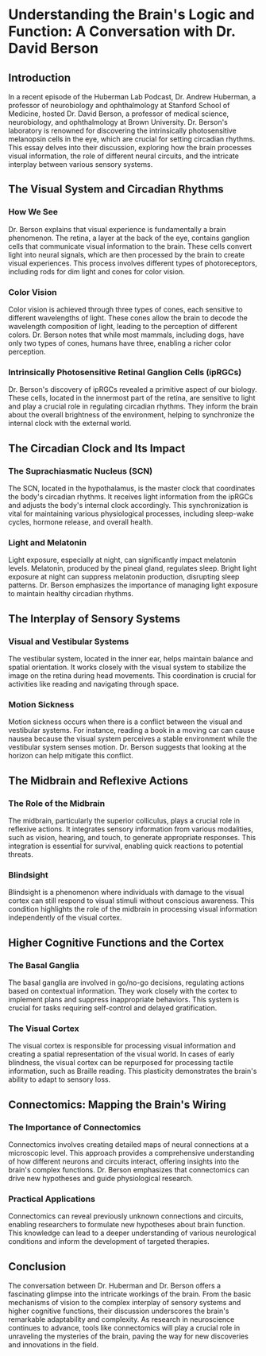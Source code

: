 # Understanding the Brain's Logic and Function: A Conversation with Dr. David Berson

## Introduction

In a recent episode of the Huberman Lab Podcast, Dr. Andrew Huberman, a professor of neurobiology and ophthalmology at Stanford School of Medicine, hosted Dr. David Berson, a professor of medical science, neurobiology, and ophthalmology at Brown University. Dr. Berson's laboratory is renowned for discovering the intrinsically photosensitive melanopsin cells in the eye, which are crucial for setting circadian rhythms. This essay delves into their discussion, exploring how the brain processes visual information, the role of different neural circuits, and the intricate interplay between various sensory systems.

## The Visual System and Circadian Rhythms

### How We See

Dr. Berson explains that visual experience is fundamentally a brain phenomenon. The retina, a layer at the back of the eye, contains ganglion cells that communicate visual information to the brain. These cells convert light into neural signals, which are then processed by the brain to create visual experiences. This process involves different types of photoreceptors, including rods for dim light and cones for color vision.

### Color Vision

Color vision is achieved through three types of cones, each sensitive to different wavelengths of light. These cones allow the brain to decode the wavelength composition of light, leading to the perception of different colors. Dr. Berson notes that while most mammals, including dogs, have only two types of cones, humans have three, enabling a richer color perception.

### Intrinsically Photosensitive Retinal Ganglion Cells (ipRGCs)

Dr. Berson's discovery of ipRGCs revealed a primitive aspect of our biology. These cells, located in the innermost part of the retina, are sensitive to light and play a crucial role in regulating circadian rhythms. They inform the brain about the overall brightness of the environment, helping to synchronize the internal clock with the external world.

## The Circadian Clock and Its Impact

### The Suprachiasmatic Nucleus (SCN)

The SCN, located in the hypothalamus, is the master clock that coordinates the body's circadian rhythms. It receives light information from the ipRGCs and adjusts the body's internal clock accordingly. This synchronization is vital for maintaining various physiological processes, including sleep-wake cycles, hormone release, and overall health.

### Light and Melatonin

Light exposure, especially at night, can significantly impact melatonin levels. Melatonin, produced by the pineal gland, regulates sleep. Bright light exposure at night can suppress melatonin production, disrupting sleep patterns. Dr. Berson emphasizes the importance of managing light exposure to maintain healthy circadian rhythms.

## The Interplay of Sensory Systems

### Visual and Vestibular Systems

The vestibular system, located in the inner ear, helps maintain balance and spatial orientation. It works closely with the visual system to stabilize the image on the retina during head movements. This coordination is crucial for activities like reading and navigating through space.

### Motion Sickness

Motion sickness occurs when there is a conflict between the visual and vestibular systems. For instance, reading a book in a moving car can cause nausea because the visual system perceives a stable environment while the vestibular system senses motion. Dr. Berson suggests that looking at the horizon can help mitigate this conflict.

## The Midbrain and Reflexive Actions

### The Role of the Midbrain

The midbrain, particularly the superior colliculus, plays a crucial role in reflexive actions. It integrates sensory information from various modalities, such as vision, hearing, and touch, to generate appropriate responses. This integration is essential for survival, enabling quick reactions to potential threats.

### Blindsight

Blindsight is a phenomenon where individuals with damage to the visual cortex can still respond to visual stimuli without conscious awareness. This condition highlights the role of the midbrain in processing visual information independently of the visual cortex.

## Higher Cognitive Functions and the Cortex

### The Basal Ganglia

The basal ganglia are involved in go/no-go decisions, regulating actions based on contextual information. They work closely with the cortex to implement plans and suppress inappropriate behaviors. This system is crucial for tasks requiring self-control and delayed gratification.

### The Visual Cortex

The visual cortex is responsible for processing visual information and creating a spatial representation of the visual world. In cases of early blindness, the visual cortex can be repurposed for processing tactile information, such as Braille reading. This plasticity demonstrates the brain's ability to adapt to sensory loss.

## Connectomics: Mapping the Brain's Wiring

### The Importance of Connectomics

Connectomics involves creating detailed maps of neural connections at a microscopic level. This approach provides a comprehensive understanding of how different neurons and circuits interact, offering insights into the brain's complex functions. Dr. Berson emphasizes that connectomics can drive new hypotheses and guide physiological research.

### Practical Applications

Connectomics can reveal previously unknown connections and circuits, enabling researchers to formulate new hypotheses about brain function. This knowledge can lead to a deeper understanding of various neurological conditions and inform the development of targeted therapies.

## Conclusion

The conversation between Dr. Huberman and Dr. Berson offers a fascinating glimpse into the intricate workings of the brain. From the basic mechanisms of vision to the complex interplay of sensory systems and higher cognitive functions, their discussion underscores the brain's remarkable adaptability and complexity. As research in neuroscience continues to advance, tools like connectomics will play a crucial role in unraveling the mysteries of the brain, paving the way for new discoveries and innovations in the field.